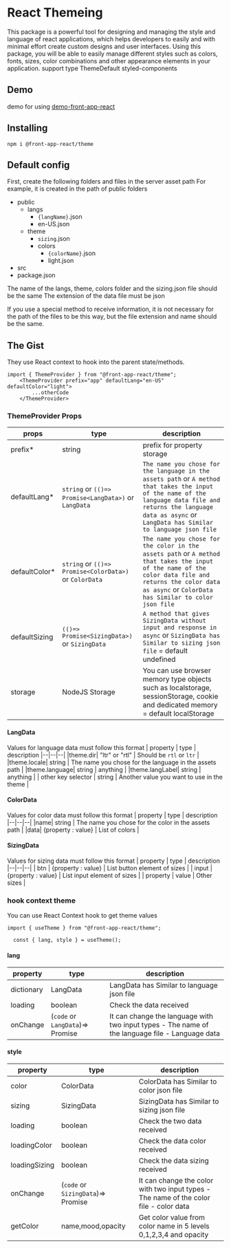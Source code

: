 # React Themeing

This package is a powerful tool for designing and managing the style and language of react applications, which helps developers to easily and with minimal effort create custom designs and user interfaces.
Using this package, you will be able to easily manage different styles such as colors, fonts, sizes, color combinations and other appearance elements in your application.
support type ThemeDefault styled-components

## Demo

demo for using [demo-front-app-react](https://github.com/mahdikhanbeigi/demo-front-app-react)

## Installing

`npm i @front-app-react/theme`

## Default config

First, create the following folders and files in the server asset path
For example, it is created in the path of public folders

- public
  - langs
    - `{langName}`.json
    - en-US.json
  - theme
    - `sizing`.json
    - colors
      - `{colorName}`.json
      - light.json
- src
- package.json

The name of the langs, theme, colors folder and the sizing.json file should be the same
The extension of the data file must be json

If you use a special method to receive information, it is not necessary for the path of the files to be this way, but the file extension and name should be the same.

## The Gist

They use React context to hook into the parent <ThemeProvider /> state/methods.

```
import { ThemeProvider } from "@front-app-react/theme";
    <ThemeProvider prefix="app" defaultLang="en-US" defaultColor="light">
        ...otherCode
    </ThemeProvider>
```

### ThemeProvider Props

| props          | type                                                   | description                                                                                                                                                                                                              |
| -------------- | ------------------------------------------------------ | ------------------------------------------------------------------------------------------------------------------------------------------------------------------------------------------------------------------------ |
| prefix\*       | string                                                 | prefix for property storage                                                                                                                                                                                              |
| defaultLang\*  | `string` or `(()=> Promise<LangData>)` or `LangData`   | `The name you chose for the language in the assets path` or `A method that takes the input of the name of the language data file and returns the language data as async` or `LangData has Similar to language json file` |
| defaultColor\* | `string` or `(()=> Promise<ColorData>)` or `ColorData` | `The name you chose for the color in the assets path` or `A method that takes the input of the name of the color data file and returns the color data as async` or `ColorData has Similar to color json file`            |
| defaultSizing  | `(()=> Promise<SizingData>)` or `SizingData`           | `A method that gives SizingData without input and response in async` or `SizingData has Similar to sizing json file` = default undefined                                                                                 |
| storage        | NodeJS Storage                                         | You can use browser memory type objects such as localstorage, sessionStorage, cookie and dedicated memory = default localStorage                                                                                         |

#### LangData

Values for language data must follow this format
| property | type | description
|--|--|--|
|theme.dir| "ltr" or "rtl" | Should be `rtl` or `ltr` |
|theme.locale| string | The name you chose for the language in the assets path |
|theme.language| string | anything |
|theme.langLabel| string | anything |
| other key selector | string | Another value you want to use in the theme |

#### ColorData

Values for color data must follow this format
| property | type | description
|--|--|--|
|name| string | The name you chose for the color in the assets path |
|data| {property : value} | List of colors |

#### SizingData

Values for sizing data must follow this format
| property | type | description
|--|--|--|
| btn | {property : value} | List button element of sizes |
| input | {property : value} | List input element of sizes |
| property | value | Other sizes |

### hook context theme

You can use React Context hook to get theme values

```
import { useTheme } from "@front-app-react/theme";

  const { lang, style } = useTheme();
```

#### lang

| property   | type                                       | description                                                                                     |
| ---------- | ------------------------------------------ | ----------------------------------------------------------------------------------------------- |
| dictionary | LangData                                   | LangData has Similar to language json file                                                      |
| loading    | boolean                                    | Check the data received                                                                         |
| onChange   | (`code` or `LangData`)=> Promise<LangData> | It can change the language with two input types - The name of the language file - Language data |

#### style

| property      | type                                           | description                                                                            |
| ------------- | ---------------------------------------------- | -------------------------------------------------------------------------------------- |
| color         | ColorData                                      | ColorData has Similar to color json file                                               |
| sizing        | SizingData                                     | SizingData has Similar to sizing json file                                             |
| loading       | boolean                                        | Check the two data received                                                            |
| loadingColor  | boolean                                        | Check the data color received                                                          |
| loadingSizing | boolean                                        | Check the data sizing received                                                         |
| onChange      | (`code` or `SizingData`)=> Promise<SizingData> | It can change the color with two input types - The name of the color file - color data |
| getColor      | name,mood,opacity                              | Get color value from color name in 5 levels 0,1,2,3,4 and opacity                      |
